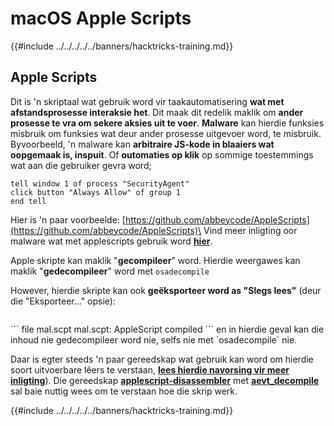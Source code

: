 # macOS Apple Scripts

{{#include ../../../../../banners/hacktricks-training.md}}

## Apple Scripts

Dit is 'n skriptaal wat gebruik word vir taakautomatisering **wat met afstandsprosesse interaksie het**. Dit maak dit redelik maklik om **ander prosesse te vra om sekere aksies uit te voer**. **Malware** kan hierdie funksies misbruik om funksies wat deur ander prosesse uitgevoer word, te misbruik.\
Byvoorbeeld, 'n malware kan **arbitraire JS-kode in blaaiers wat oopgemaak is, inspuit**. Of **outomaties op klik** op sommige toestemmings wat aan die gebruiker gevra word;
```applescript
tell window 1 of process "SecurityAgent"
click button "Always Allow" of group 1
end tell
```
Hier is 'n paar voorbeelde: [https://github.com/abbeycode/AppleScripts](https://github.com/abbeycode/AppleScripts)\
Vind meer inligting oor malware wat met applescripts gebruik word [**hier**](https://www.sentinelone.com/blog/how-offensive-actors-use-applescript-for-attacking-macos/).

Apple skripte kan maklik "**gecompileer**" word. Hierdie weergawes kan maklik "**gedecompileer**" word met `osadecompile`

However, hierdie skripte kan ook **geëksporteer word as "Slegs lees"** (deur die "Eksporteer..." opsie): 

<figure><img src="https://github.com/carlospolop/hacktricks/raw/master/images/image%20(556).png" alt=""><figcaption></figcaption></figure>
```
file mal.scpt
mal.scpt: AppleScript compiled
```
en in hierdie geval kan die inhoud nie gedecompileer word nie, selfs nie met `osadecompile` nie.

Daar is egter steeds 'n paar gereedskap wat gebruik kan word om hierdie soort uitvoerbare lêers te verstaan, [**lees hierdie navorsing vir meer inligting**](https://labs.sentinelone.com/fade-dead-adventures-in-reversing-malicious-run-only-applescripts/)). Die gereedskap [**applescript-disassembler**](https://github.com/Jinmo/applescript-disassembler) met [**aevt_decompile**](https://github.com/SentineLabs/aevt_decompile) sal baie nuttig wees om te verstaan hoe die skrip werk.

{{#include ../../../../../banners/hacktricks-training.md}}
